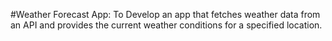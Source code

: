 #Weather Forecast App: 
To Develop an app that fetches weather data from an API and provides the current weather conditions for a specified location.

